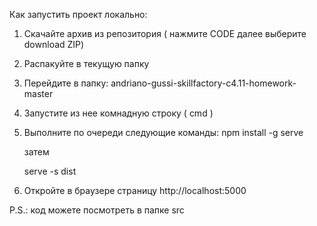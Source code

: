 Как запустить проект локально:
1. Скачайте архив из репозитория ( нажмите CODE далее выберите download ZIP)
2. Распакуйте в текущую папку
3. Перейдите в папку: andriano-gussi-skillfactory-c4.11-homework-master
4. Запустите из нее комнадную строку ( cmd )
5. Выполните по очереди следующие команды:
    npm install -g serve
    
    затем
    
    serve -s dist
6. Откройте в браузере страницу http://localhost:5000

P.S.: код можете посмотреть в папке src
